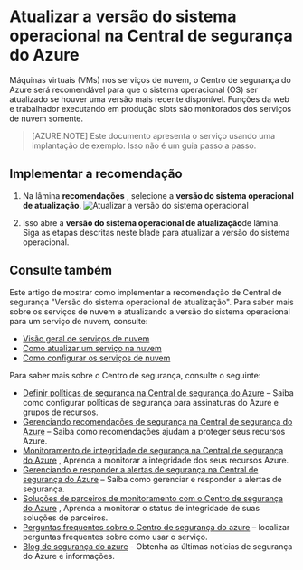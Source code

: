 <properties
   pageTitle="Versão do sistema operacional de atualização na Central de segurança do Azure | Microsoft Azure"
   description="Este artigo mostra como implementar a **versão do sistema operacional de atualização**de recomendação de Central de segurança do Azure."
   services="security-center"
   documentationCenter="na"
   authors="TerryLanfear"
   manager="MBaldwin"
   editor=""/>

<tags
   ms.service="security-center"
   ms.devlang="na"
   ms.topic="article"
   ms.tgt_pltfrm="na"
   ms.workload="na"
   ms.date="07/29/2016"
   ms.author="terrylan"/>

# <a name="update-os-version-in-azure-security-center"></a>Atualizar a versão do sistema operacional na Central de segurança do Azure

Máquinas virtuais (VMs) nos serviços de nuvem, o Centro de segurança do Azure será recomendável para que o sistema operacional (OS) ser atualizado se houver uma versão mais recente disponível.  Funções da web e trabalhador executando em produção slots são monitorados dos serviços de nuvem somente.

> [AZURE.NOTE] Este documento apresenta o serviço usando uma implantação de exemplo.  Isso não é um guia passo a passo.

## <a name="implement-the-recommendation"></a>Implementar a recomendação

1. Na lâmina **recomendações** , selecione a **versão do sistema operacional de atualização**.
![Atualizar a versão do sistema operacional][1]

2. Isso abre a **versão do sistema operacional de atualização**de lâmina. Siga as etapas descritas neste blade para atualizar a versão do sistema operacional.

## <a name="see-also"></a>Consulte também

Este artigo de mostrar como implementar a recomendação de Central de segurança "Versão do sistema operacional de atualização". Para saber mais sobre os serviços de nuvem e atualizando a versão do sistema operacional para um serviço de nuvem, consulte:

- [Visão geral de serviços de nuvem](../cloud-services/cloud-services-choose-me.md)
- [Como atualizar um serviço na nuvem](../cloud-services/cloud-services-update-azure-service.md)
- [Como configurar os serviços de nuvem](../cloud-services/cloud-services-how-to-configure-portal.md)

Para saber mais sobre o Centro de segurança, consulte o seguinte:

- [Definir políticas de segurança na Central de segurança do Azure](security-center-policies.md) – Saiba como configurar políticas de segurança para assinaturas do Azure e grupos de recursos.
- [Gerenciando recomendações de segurança na Central de segurança do Azure](security-center-recommendations.md) – Saiba como recomendações ajudam a proteger seus recursos Azure.
- [Monitoramento de integridade de segurança na Central de segurança do Azure](security-center-monitoring.md) , Aprenda a monitorar a integridade dos seus recursos Azure.
- [Gerenciando e responder a alertas de segurança na Central de segurança do Azure](security-center-managing-and-responding-alerts.md) – Saiba como gerenciar e responder a alertas de segurança.
- [Soluções de parceiros de monitoramento com o Centro de segurança do Azure](security-center-partner-solutions.md) , Aprenda a monitorar o status de integridade de suas soluções de parceiros.
- [Perguntas frequentes sobre o Centro de segurança do azure](security-center-faq.md) – localizar perguntas frequentes sobre como usar o serviço.
- [Blog de segurança do azure](http://blogs.msdn.com/b/azuresecurity/) - Obtenha as últimas notícias de segurança do Azure e informações.

<!--Image references-->
[1]: ./media/security-center-update-os-version/update-os-version.png
